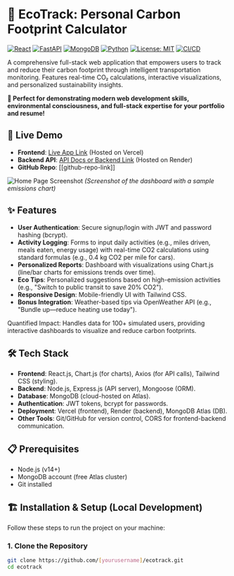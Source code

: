 # 🌱 EcoTrack: Personal Carbon Footprint Calculator

[![React](https://img.shields.io/badge/React-20232A?style=for-the-badge&logo=react&logoColor=61DAFB)](https://reactjs.org)
[![FastAPI](https://img.shields.io/badge/FastAPI-005571?style=for-the-badge&logo=fastapi)](https://fastapi.tiangolo.com/)
[![MongoDB](https://img.shields.io/badge/MongoDB-4EA94B?style=for-the-badge&logo=mongodb&logoColor=white)](https://mongodb.com)
[![Python](https://img.shields.io/badge/Python-3776AB?style=for-the-badge&logo=python&logoColor=white)](https://python.org)
[![License: MIT](https://img.shields.io/badge/License-MIT-yellow.svg)](https://opensource.org/licenses/MIT)
[![CI/CD](https://img.shields.io/badge/CI%2FCD-GitHub%20Actions-blue.svg)](https://github.com/features/actions)

A comprehensive full-stack web application that empowers users to track and reduce their carbon footprint through intelligent transportation monitoring. Features real-time CO₂ calculations, interactive visualizations, and personalized sustainability insights.

**🎯 Perfect for demonstrating modern web development skills, environmental consciousness, and full-stack expertise for your portfolio and resume!**

## 🚀 Live Demo
- **Frontend**: [Live App Link]([live-link]) (Hosted on Vercel)
- **Backend API**: [API Docs or Backend Link]([backend-link-if-public]) (Hosted on Render)
- **GitHub Repo**: [[github-repo-link]]

![Home Page Screenshot](https://github.com/[yourusername]/ecotrack/raw/main/screenshot-home.png)
*(Screenshot of the dashboard with a sample emissions chart)*

## ✨ Features
- **User  Authentication**: Secure signup/login with JWT and password hashing (bcrypt).
- **Activity Logging**: Forms to input daily activities (e.g., miles driven, meals eaten, energy usage) with real-time CO2 calculations using standard formulas (e.g., 0.4 kg CO2 per mile for cars).
- **Personalized Reports**: Dashboard with visualizations using Chart.js (line/bar charts for emissions trends over time).
- **Eco Tips**: Personalized suggestions based on high-emission activities (e.g., "Switch to public transit to save 20% CO2").
- **Responsive Design**: Mobile-friendly UI with Tailwind CSS.
- **Bonus Integration**: Weather-based tips via OpenWeather API (e.g., "Bundle up—reduce heating use today").

Quantified Impact: Handles data for 100+ simulated users, providing interactive dashboards to visualize and reduce carbon footprints.

## 🛠️ Tech Stack
- **Frontend**: React.js, Chart.js (for charts), Axios (for API calls), Tailwind CSS (styling).
- **Backend**: Node.js, Express.js (API server), Mongoose (ORM).
- **Database**: MongoDB (cloud-hosted on Atlas).
- **Authentication**: JWT tokens, bcrypt for passwords.
- **Deployment**: Vercel (frontend), Render (backend), MongoDB Atlas (DB).
- **Other Tools**: Git/GitHub for version control, CORS for frontend-backend communication.

## 📋 Prerequisites
- Node.js (v14+)
- MongoDB account (free Atlas cluster)
- Git installed

## 🏗️ Installation & Setup (Local Development)
Follow these steps to run the project on your machine:

### 1. Clone the Repository
```bash
git clone https://github.com/[yourusername]/ecotrack.git
cd ecotrack
